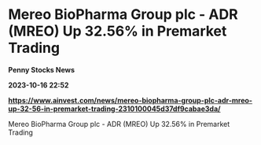 # Mereo BioPharma Group plc - ADR (MREO) Up 32.56% in Premarket Trading
**Penny Stocks News**

**2023-10-16 22:52**

**https://www.ainvest.com/news/mereo-biopharma-group-plc-adr-mreo-up-32-56-in-premarket-trading-2310100045d37df9cabae3da/**

Mereo BioPharma Group plc - ADR (MREO) Up 32.56% in Premarket Trading